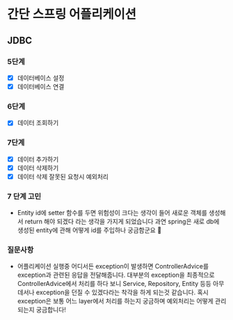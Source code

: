 # 간단 스프링 어플리케이션

## JDBC
### 5단계
- [x] 데이터베이스 설정
- [x] 데이터베이스 연결

### 6단계
- [x] 데이터 조회하기

### 7단계
- [x] 데이터 추가하기
- [x] 데이터 삭제하기
- [x] 데이터 삭제 잘못된 요청시 예외처리

### 7 단계 고민
- Entity id에 setter 함수를 두면 위험성이 크다는 생각이 들어 새로운 객체를 생성해서 return 해야 되겠다 라는 생각을 가지게 되었습니다
   과연 spring은 새로 db에 생성된 entity에 관해 어떻게 id를 주입하나 궁금함군요 🤔

### 질문사항
- 어플리케이션 실행중 어디서든 exception이 발생하면 ControllerAdvice를 exception과 관련된 응답을 전달해줍니다. 
  대부분의 exception을 최종적으로 ControllerAdvice에서 처리를 하다 보니 Service, Repository, Entity 등등 아무데서나 exception을
  던질 수 있겠다라는 착각을 하게 되는것 같습니다. 혹시 exception은 보통 어느 layer에서 처리를 하는지 궁금하며 예외처리는 어떻게 관리
  되는지 궁금합니다!

